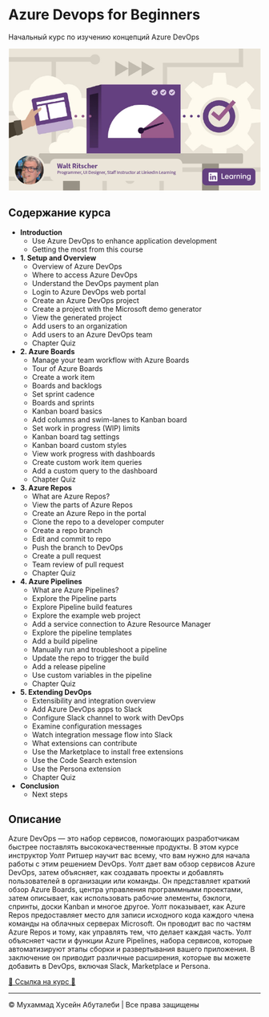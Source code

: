 <!-- ©©©©©©©©©©©©©©©©©©©©©©©© All Rights Are Reserved By Muhammad Husain Abootalebi ©©©©©©©©©©©©©©©©©©©©©©©©©©©©©©©©©© -->

# Azure Devops for Beginners

Начальный курс по изучению концепций Azure DevOps

![Azure Devops for Beginners](../../assets/Courses/Course%20Covers/2%20-%201%20-%20Azure%20Devops%20for%20Beginners.webp)

## Содержание курса

- **Introduction**
  - Use Azure DevOps to enhance application development
  - Getting the most from this course
- **1. Setup and Overview**
  - Overview of Azure DevOps
  - Where to access Azure DevOps
  - Understand the DevOps payment plan
  - Login to Azure DevOps web portal
  - Create an Azure DevOps project
  - Create a project with the Microsoft demo generator
  - View the generated project
  - Add users to an organization
  - Add users to an Azure DevOps team
  - Chapter Quiz
- **2. Azure Boards**
  - Manage your team workflow with Azure Boards
  - Tour of Azure Boards
  - Create a work item
  - Boards and backlogs
  - Set sprint cadence
  - Boards and sprints
  - Kanban board basics
  - Add columns and swim-lanes to Kanban board
  - Set work in progress (WIP) limits
  - Kanban board tag settings
  - Kanban board custom styles
  - View work progress with dashboards
  - Create custom work item queries
  - Add a custom query to the dashboard
  - Chapter Quiz
- **3. Azure Repos**
  - What are Azure Repos?
  - View the parts of Azure Repos
  - Create an Azure Repo in the portal
  - Clone the repo to a developer computer
  - Create a repo branch
  - Edit and commit to repo
  - Push the branch to DevOps
  - Create a pull request
  - Team review of pull request
  - Chapter Quiz
- **4. Azure Pipelines**
  - What are Azure Pipelines?
  - Explore the Pipeline parts
  - Explore Pipeline build features
  - Explore the example web project
  - Add a service connection to Azure Resource Manager
  - Explore the pipeline templates
  - Add a build pipeline
  - Manually run and troubleshoot a pipeline
  - Update the repo to trigger the build
  - Add a release pipeline
  - Use custom variables in the pipeline
  - Chapter Quiz
- **5. Extending DevOps**
  - Extensibility and integration overview
  - Add Azure DevOps apps to Slack
  - Configure Slack channel to work with DevOps
  - Examine configuration messages
  - Watch integration message flow into Slack
  - What extensions can contribute
  - Use the Marketplace to install free extensions
  - Use the Code Search extension
  - Use the Persona extension
  - Chapter Quiz
- **Conclusion**
  - Next steps

## Описание

Azure DevOps — это набор сервисов, помогающих разработчикам быстрее поставлять высококачественные продукты. В этом курсе инструктор Уолт Ритшер научит вас всему, что вам нужно для начала работы с этим решением DevOps. Уолт дает вам обзор сервисов Azure DevOps, затем объясняет, как создавать проекты и добавлять пользователей в организации или команды. Он представляет краткий обзор Azure Boards, центра управления программными проектами, затем описывает, как использовать рабочие элементы, бэклоги, спринты, доски Kanban и многое другое. Уолт показывает, как Azure Repos предоставляет место для записи исходного кода каждого члена команды на облачных серверах Microsoft. Он проводит вас по частям Azure Repos и тому, как управлять тем, что делает каждая часть. Уолт объясняет части и функции Azure Pipelines, набора сервисов, которые автоматизируют этапы сборки и развертывания вашего приложения. В заключение он приводит различные расширения, которые вы можете добавить в DevOps, включая Slack, Marketplace и Persona.

[🔗 Ссылка на курс 🔗](https://www.linkedin.com/learning/azure-devops-for-beginners-23145679)

---

© Мухаммад Хусейн Абуталеби | Все права защищены

<!-- ©©©©©©©©©©©©©©©©©©©©©©©© All Rights Are Reserved By Muhammad Husain Abootalebi ©©©©©©©©©©©©©©©©©©©©©©©©©©©©©©©©©© -->

